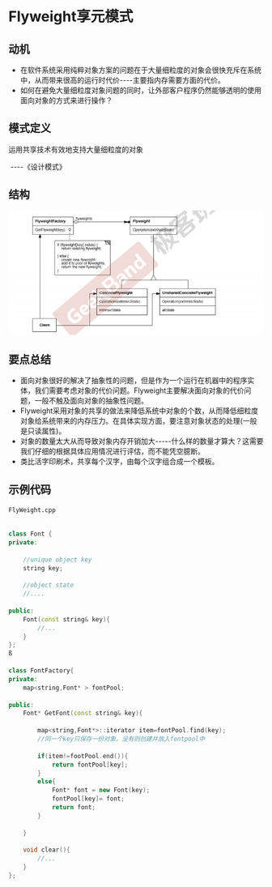 # Flyweight享元模式

## 动机

- 在软件系统采用纯粹对象方案的问题在于大量细粒度的对象会很快充斥在系统中，从而带来很高的运行时代价----主要指内存需要方面的代价。
- 如何在避免大量细粒度对象问题的同时，让外部客户程序仍然能够透明的使用面向对象的方式来进行操作？

## 模式定义

运用共享技术有效地支持大量细粒度的对象

​																				----《设计模式》

## 结构

![微信截图_20200825163248](picture\微信截图_20200825163248.png)

## 要点总结

- 面向对象很好的解决了抽象性的问题，但是作为一个运行在机器中的程序实体，我们需要考虑对象的代价问题。Flyweight主要解决面向对象的代价问题，一般不触及面向对象的抽象性问题。
- Flyweight采用对象的共享的做法来降低系统中对象的个数，从而降低细粒度对象给系统带来的内存压力。在具体实现方面，要注意对象状态的处理(一般是只读属性)。
- 对象的数量太大从而导致对象内存开销加大-----什么样的数量才算大？这需要我们仔细的根据具体应用情况进行评估，而不能凭空臆断。
- 类比活字印刷术，共享每个汉字，由每个汉字组合成一个模板。

## 示例代码

`FlyWeight.cpp`

```c++

class Font {
private:

    //unique object key
    string key;
    
    //object state
    //....
    
public:
    Font(const string& key){
        //...
    }
};
ß

class FontFactory{
private:
    map<string,Font* > fontPool;
    
public:
    Font* GetFont(const string& key){

        map<string,Font*>::iterator item=fontPool.find(key); 
        //同一个key只保存一份对象。没有则创建并放入fontpool中
        
        if(item!=footPool.end()){
            return fontPool[key];
        }
        else{
            Font* font = new Font(key);
            fontPool[key]= font;
            return font;
        }

    }
    
    void clear(){
        //...
    }
};
```

